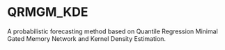 # QRMGM_KDE
A probabilistic forecasting method based on Quantile Regression Minimal Gated Memory Network and Kernel Density Estimation.
